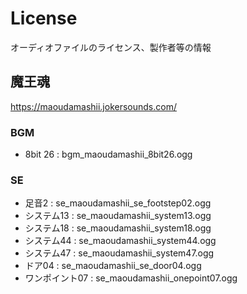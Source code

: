 # License

オーディオファイルのライセンス、製作者等の情報

## 魔王魂

https://maoudamashii.jokersounds.com/

### BGM

- 8bit 26 : bgm_maoudamashii_8bit26.ogg

### SE

- 足音2 : se_maoudamashii_se_footstep02.ogg
- システム13 : se_maoudamashii_system13.ogg
- システム18 : se_maoudamashii_system18.ogg
- システム44 : se_maoudamashii_system44.ogg
- システム47 : se_maoudamashii_system47.ogg
- ドア04 : se_maoudamashii_se_door04.ogg
- ワンポイント07 : se_maoudamashii_onepoint07.ogg
